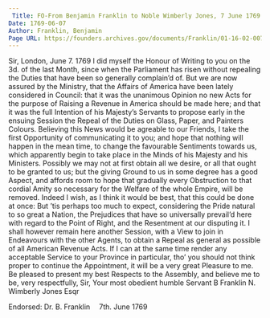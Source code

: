 ```yaml
---
 Title: FO-From Benjamin Franklin to Noble Wimberly Jones, 7 June 1769
Date: 1769-06-07
Author: Franklin, Benjamin
Page URL: https://founders.archives.gov/documents/Franklin/01-16-02-0074
---
```


Sir,
London, June 7. 1769
I did myself the Honour of Writing to you on the 3d. of the last Month, since when the Parliament has risen without repealing the Duties that have been so generally complain’d of. But we are now assured by the Ministry, that the Affairs of America have been lately considered in Council: that it was the unanimous Opinion no new Acts for the purpose of Raising a Revenue in America should be made here; and that it was the full Intention of his Majesty’s Servants to propose early in the ensuing Session the Repeal of the Duties on Glass, Paper, and Painters Colours. Believing this News would be agreable to our Friends, I take the first Opportunity of communicating it to you; and hope that nothing will happen in the mean time, to change the favourable Sentiments towards us, which apparently begin to take place in the Minds of his Majesty and his Ministers. Possibly we may not at first obtain all we desire, or all that ought to be granted to us; but the giving Ground to us in some degree has a good Aspect, and affords room to hope that gradually every Obstruction to that cordial Amity so necessary for the Welfare of the whole Empire, will be removed. Indeed I wish, as I think it would be best, that this could be done at once: But ’tis perhaps too much to expect, considering the Pride natural to so great a Nation, the Prejudices that have so universally prevail’d here with regard to the Point of Right, and the Resentment at our disputing it. I shall however remain here another Session, with a View to join in Endeavours with the other Agents, to obtain a Repeal as general as possible of all American Revenue Acts. If I can at the same time render any acceptable Service to your Province in particular, tho’ you should not think proper to continue the Appointment, it will be a very great Pleasure to me. Be pleased to present my best Respects to the Assembly, and believe me to be, very respectfully, Sir, Your most obedient humble Servant
B Franklin
N. Wimberly Jones Esqr
 
Endorsed: Dr. B. Franklin  7th. June 1769

